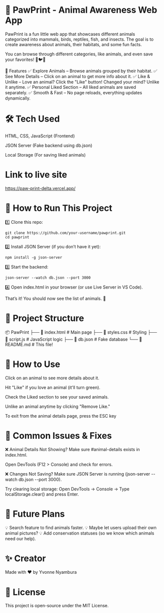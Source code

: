 # 🐾 PawPrint - Animal Awareness Web App
PawPrint is a fun little web app that showcases different animals categorized into mammals, birds, reptiles, fish, and insects. The goal is to create awareness about animals, their habitats, and some fun facts.

You can browse through different categories, like animals, and even save your favorites! 🦁🐦🐠

🌟 Features
✅ Explore Animals – Browse animals grouped by their habitat.
✅ See More Details – Click on an animal to get more info about it.
✅ Like & Unlike – Love an animal? Click the "Like" button! Changed your mind? Unlike it anytime.
✅ Personal Liked Section – All liked animals are saved separately.
✅ Smooth & Fast – No page reloads, everything updates dynamically.

# 🛠 Tech Used
HTML, CSS, JavaScript (Frontend)

JSON Server (Fake backend using db.json)

Local Storage (For saving liked animals)

# Link to live site
https://paw-print-delta.vercel.app/

# 🚀 How to Run This Project
1️⃣ Clone this repo:

    git clone https://github.com/your-username/pawprint.git
    cd pawprint


2️⃣ Install JSON Server (if you don’t have it yet):

    npm install -g json-server

3️⃣ Start the backend:

    json-server --watch db.json --port 3000

4️⃣ Open index.html in your browser (or use Live Server in VS Code).

That’s it! You should now see the list of animals. 🎉

# 📂 Project Structure

📦 PawPrint
├── 📜 index.html    # Main page
├── 📜 styles.css    # Styling
├── 📜 script.js     # JavaScript logic
├── 📜 db.json       # Fake database
└── 📜 README.md     # This file!

# 🤔 How to Use
Click on an animal to see more details about it.

Hit "Like" if you love an animal (it'll turn green).

Check the Liked section to see your saved animals.

Unlike an animal anytime by clicking "Remove Like."

To exit from the animal details page, press the ESC key

# 🐞 Common Issues & Fixes
❌ Animal Details Not Showing?
Make sure #animal-details exists in index.html.

Open DevTools (F12 > Console) and check for errors.

❌ Changes Not Saving?
Make sure JSON Server is running (json-server --watch db.json --port 3000).

Try clearing local storage: Open DevTools → Console → Type localStorage.clear() and press Enter.

# 🔮 Future Plans
💡 Search feature to find animals faster.
💡 Maybe let users upload their own animal pictures?
💡 Add conservation statuses (so we know which animals need our help).

# ✨ Creator
Made with ❤️ by Yvonne Nyambura

# 📜 License
This project is open-source under the MIT License.
